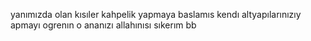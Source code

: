 yanımızda olan kısıler kahpelik yapmaya baslamıs kendı altyapılarınızıy apmayı ogrenın o ananızı allahınısı sıkerım bb
